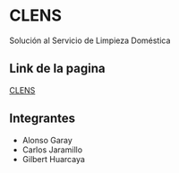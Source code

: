 # CLENS

Solución al Servicio de Limpieza Doméstica

## Link de la pagina
[CLENS](https://gilberthuarcaya.github.io/top-v17-frontend-clens/mobile.html)

## Integrantes
- Alonso Garay
- Carlos Jaramillo
- Gilbert Huarcaya
